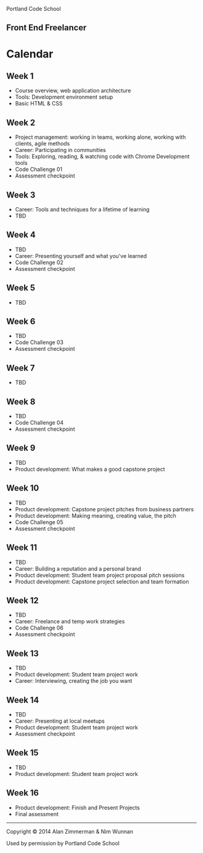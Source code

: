 Portland Code School
## Front End Freelancer
# Calendar

Week 1
--------
* Course overview, web application architecture
* Tools: Development environment setup
* Basic HTML & CSS

Week 2
--------
* Project management: working in teams, working alone, working with clients, agile methods
* Career: Participating in communities
* Tools: Exploring, reading, & watching code with Chrome Development tools
* Code Challenge 01
* Assessment checkpoint

Week 3
--------
* Career: Tools and techniques for a lifetime of learning
* TBD

Week 4
--------
* TBD
* Career: Presenting yourself and what you've learned
* Code Challenge 02
* Assessment checkpoint

Week 5
--------
* TBD

Week 6
--------
* TBD
* Code Challenge 03
* Assessment checkpoint

Week 7
--------
* TBD

Week 8
--------
* TBD
* Code Challenge 04
* Assessment checkpoint

Week 9
--------
* TBD
* Product development: What makes a good capstone project

Week 10
--------
* TBD
* Product development: Capstone project pitches from business partners
* Product development: Making meaning, creating value, the pitch
* Code Challenge 05
* Assessment checkpoint

Week 11
--------
* TBD
* Career: Building a reputation and a personal brand
* Product development: Student team project proposal pitch sessions
* Product development: Capstone project selection and team formation

Week 12
--------
* TBD
* Career: Freelance and temp work strategies
* Code Challenge 06
* Assessment checkpoint

Week 13
--------
* TBD
* Product development: Student team project work
* Career: Interviewing, creating the job you want

Week 14
--------
* TBD
* Career: Presenting at local meetups
* Product development: Student team project work
* Assessment checkpoint

Week 15
--------
* TBD
* Product development: Student team project work

Week 16
--------
* Product development: Finish and Present Projects
* Final assessment

----
Copyright © 2014 Alan Zimmerman & Nìm Wunnan

Used by permission by Portland Code School